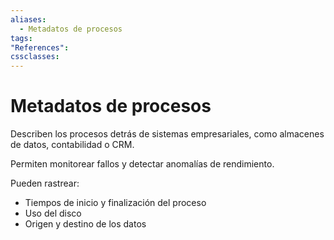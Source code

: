 ```yaml
---
aliases:
  - Metadatos de procesos
tags:
"References":
cssclasses:
---
```

# Metadatos de procesos

Describen los procesos detrás de sistemas empresariales, como almacenes de datos, contabilidad o CRM.

Permiten monitorear fallos y detectar anomalías de rendimiento.

Pueden rastrear:
- Tiempos de inicio y finalización del proceso
- Uso del disco
- Origen y destino de los datos